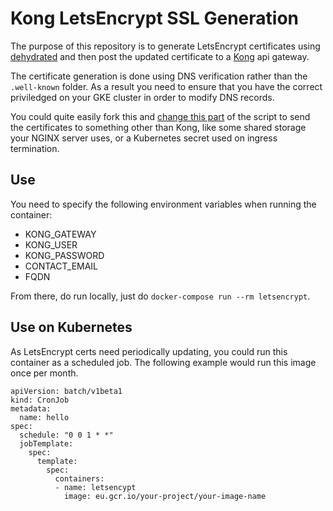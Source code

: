 # Kong LetsEncrypt SSL Generation
The purpose of this repository is to generate LetsEncrypt certificates using [dehydrated](https://github.com/lukas2511/dehydrated) and then post the updated certificate to a [Kong](https://getkong.org/) api gateway.

The certificate generation is done using DNS verification rather than the `.well-known` folder.  As a result you need to ensure that you have the correct priviledged on your GKE cluster in order to modify DNS records.

You could quite easily fork this and [change this part](scripts/provision.sh#29) of the script to send the certificates to something other than Kong, like some shared storage your NGINX server uses, or a Kubernetes secret used on ingress termination.

## Use
You need to specify the following environment variables when running the container:

  - KONG_GATEWAY
  - KONG_USER
  - KONG_PASSWORD
  - CONTACT_EMAIL
  - FQDN

From there, do run locally, just do `docker-compose run --rm letsencrypt`.

## Use on Kubernetes
As LetsEncrypt certs need periodically updating, you could run this container as a scheduled job.  The following example would run this image once per month.

```
apiVersion: batch/v1beta1
kind: CronJob
metadata:
  name: hello
spec:
  schedule: "0 0 1 * *"
  jobTemplate:
    spec:
      template:
        spec:
          containers:
          - name: letsencypt
            image: eu.gcr.io/your-project/your-image-name
```
